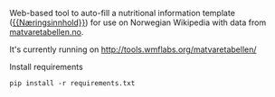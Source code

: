 
Web-based tool to auto-fill a nutritional information template ([{{Næringsinnhold}}](http://no.wikipedia.org/wiki/Mal:Næringsinnhold)) for use on Norwegian Wikipedia with data from [matvaretabellen.no](http://www.matvaretabellen.no).

It's currently running on <http://tools.wmflabs.org/matvaretabellen/>

Install requirements

    pip install -r requirements.txt
